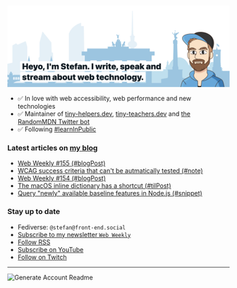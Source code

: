 <img alt="Heyo, I'm Stefan. I write and speak about web technology." src="https://raw.githubusercontent.com/stefanjudis/stefanjudis/main/screenshot.png">

- ✅ In love with web accessibility, web performance and new technologies
- ✅ Maintainer of [tiny-helpers.dev](https://tiny-helpers.dev), [tiny-teachers.dev](https://tiny-teachers.dev/) and [the RandomMDN Twitter bot](https://twitter.com/randomMDN)
- ✅ Following [#learnInPublic](https://www.stefanjudis.com/today-i-learned/)
### Latest articles on [my blog](https://www.stefanjudis.com)

<!-- BLOG-POST-LIST:START -->
- [Web Weekly #155 &lpar;#blogPost&rpar;](https://www.stefanjudis.com/blog/web-weekly-155/)
- [WCAG success criteria that can&#39;t be autmatically tested &lpar;#note&rpar;](https://www.stefanjudis.com/notes/wcag-success-criteria-that-cant-be-autmatically-tested/)
- [Web Weekly #154 &lpar;#blogPost&rpar;](https://www.stefanjudis.com/blog/web-weekly-154/)
- [The macOS inline dictionary has a shortcut &lpar;#tilPost&rpar;](https://www.stefanjudis.com/today-i-learned/the-macos-inline-dictionary-has-a-shortcut/)
- [Query &quot;newly&quot; available baseline features in Node.js &lpar;#snippet&rpar;](https://www.stefanjudis.com/snippets/query-newly-available-baseline-features-in-node-js/)
<!-- BLOG-POST-LIST:END -->

### Stay up to date

- Fediverse: `@stefan@front-end.social`
- [Subscribe to my newsletter `Web Weekly`](https://webweekly.email/)
- [Follow RSS](https://www.stefanjudis.com/feeds/)
- [Subscribe on YouTube](https://youtube.com/c/stefanjudis)
- [Follow on Twitch](https://www.twitch.tv/stefanjudis)

---

![Generate Account Readme](https://github.com/stefanjudis/stefanjudis/workflows/Generate%20Account%20Readme/badge.svg)
